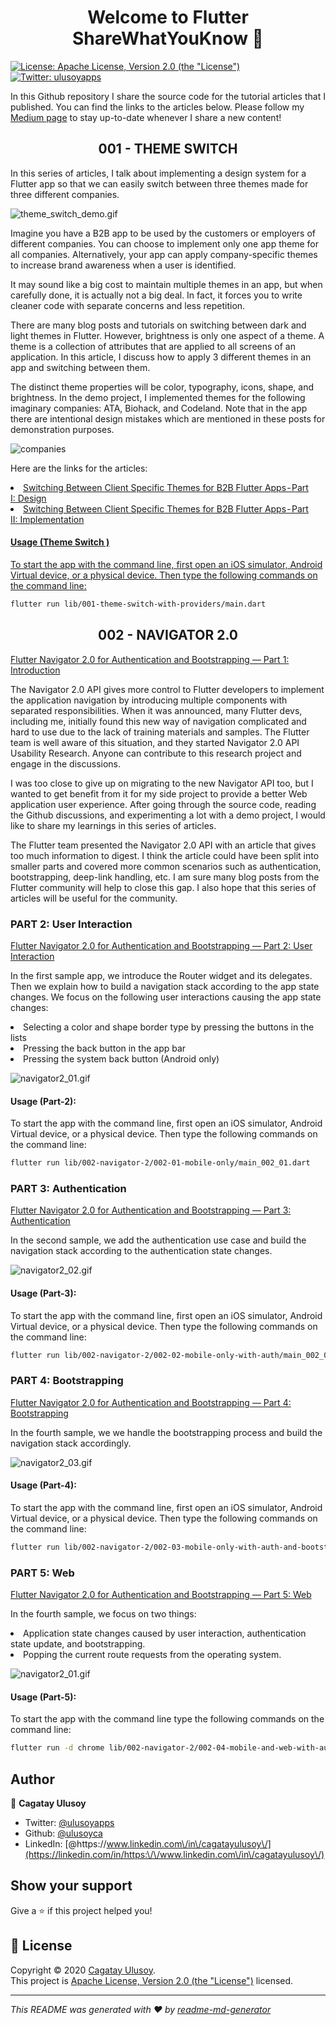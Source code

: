 <h1 align="center">Welcome to Flutter ShareWhatYouKnow 👋</h1>
<p>
  <a href="http://www.apache.org/licenses/LICENSE-2.0" target="_blank">
    <img alt="License: Apache License, Version 2.0 (the &#34;License&#34;)" src="https://img.shields.io/badge/License-Apache License, Version 2.0 (the &#34;License&#34;)-yellow.svg" />
  </a>
  <a href="https://twitter.com/ulusoyapps" target="_blank">
    <img alt="Twitter: ulusoyapps" src="https://img.shields.io/twitter/follow/ulusoyapps.svg?style=social" />
  </a>
</p>

In this Github repository I share the source code for the tutorial articles that I published. You can find the links to the articles below. Please follow my <a href= "https://ulusoyca.medium.com">Medium page</a> to stay up-to-date whenever I share a new content!

<h2 align="center">001 - THEME SWITCH</h2>

In this series of articles, I talk about implementing a design system
for a Flutter app so that we can easily switch between three themes made
for three different companies.

![theme_switch_demo.gif](screenshot/theme_switch_demo.gif)

Imagine you have a B2B app to be used by the customers or employers of
different companies. You can choose to implement only one app theme for
all companies. Alternatively, your app can apply company-specific themes
to increase brand awareness when a user is identified.

It may sound like a big cost to maintain multiple themes in an app, but
when carefully done, it is actually not a big deal. In fact, it forces
you to write cleaner code with separate concerns and less repetition.

There are many blog posts and tutorials on switching between dark and
light themes in Flutter. However, brightness is only one aspect of a
theme. A theme is a collection of attributes that are applied to all
screens of an application. In this article, I discuss how to apply 3
different themes in an app and switching between them.

The distinct theme properties will be color, typography, icons, shape,
and brightness. In the demo project, I implemented themes for the
following imaginary companies: ATA, Biohack, and Codeland. Note that in
the app there are intentional design mistakes which are mentioned in
these posts for demonstration purposes.

![companies](screenshot/companies.png)

Here are the links for the articles:

<li> <a href= "https://medium.com/@ulusoyca/switching-between-client-specific-themes-for-b2b-flutter-apps-part-i-design-c9c501700c0e">Switching Between Client Specific Themes for B2B Flutter Apps - Part I: Design</li>
<li> <a href= "https://medium.com/@ulusoyca/switching-between-client-specific-themes-for-b2b-flutter-apps-part-i-design-c9c501700c0e">Switching Between Client Specific Themes for B2B Flutter Apps - Part II: Implementation</li>

#### Usage (Theme Switch )
To start the app with the command line, first open an iOS simulator,
Android Virtual device, or a physical device. Then type the following
commands on the command line:

```sh
flutter run lib/001-theme-switch-with-providers/main.dart
```

<h2 align="center">002 - NAVIGATOR 2.0</h2>

<a href= "https://medium.com/@ulusoyca/switching-between-client-specific-themes-for-b2b-flutter-apps-part-i-design-c9c501700c0e">Flutter Navigator 2.0 for Authentication and Bootstrapping — Part 1: Introduction</a>

<p>The Navigator 2.0 API gives more control to Flutter developers to implement the application navigation by introducing multiple components with separated responsibilities. When it was announced, many Flutter devs, including me, initially found this new way of navigation complicated and hard to use due to the lack of training materials and samples. The Flutter team is well aware of this situation, and they started
Navigator 2.0 API Usability Research. Anyone can contribute to this research project and engage in the discussions.</p>
<p>I was too close to give up on migrating to the new Navigator API too, but I wanted to get benefit from it for my side project to provide a better Web application user experience. After going through the source code, reading the Github discussions, and experimenting a lot with a demo project, I would like to share my learnings in this series of articles.</p>
<p>The Flutter team presented the Navigator 2.0 API with an article that gives too much information to digest. I think the article could have been split into smaller parts and covered more common scenarios such as authentication, bootstrapping, deep-link handling, etc. I am sure many blog posts from the Flutter community will help to close this gap. I also hope that this series of articles will be useful for the community.</p>

### PART 2: User Interaction

<a href= "https://ulusoyca.medium.com/flutter-navigator-2-0-for-authentication-and-bootstrapping-part-2-user-interaction-5dc043e7e44a">Flutter Navigator 2.0 for Authentication and Bootstrapping — Part 2: User Interaction</a>

<p>In the first sample app, we introduce the Router widget and its delegates. Then we explain how to build a navigation stack according to the app state changes. We focus on the following user interactions causing the app state changes:</p>
<li>Selecting a color and shape border type by pressing the buttons in the lists</li>
<li>Pressing the back button in the app bar</li>
<li>Pressing the system back button (Android only)</li>

![navigator2_01.gif](screenshot/nav2_01.gif)

#### Usage (Part-2):
To start the app with the command line, first open an iOS simulator,
Android Virtual device, or a physical device. Then type the following
commands on the command line:

```sh
flutter run lib/002-navigator-2/002-01-mobile-only/main_002_01.dart
```

### PART 3: Authentication

<a href= "https://ulusoyca.medium.com/flutter-navigator-2-0-for-authentication-and-bootstrapping-part-3-authentication-93dbcb5f0f0a">Flutter Navigator 2.0 for Authentication and Bootstrapping — Part 3: Authentication</a>

<p>In the second sample, we add the authentication use case and build the navigation stack according to the authentication state changes.</p>

![navigator2_02.gif](screenshot/nav2_02.gif)

#### Usage (Part-3):
To start the app with the command line, first open an iOS simulator,
Android Virtual device, or a physical device. Then type the following
commands on the command line:

```sh
flutter run lib/002-navigator-2/002-02-mobile-only-with-auth/main_002_02.dart
```

### PART 4: Bootstrapping

<a href= "https://ulusoyca.medium.com/flutter-navigator-2-0-for-authentication-and-bootstrapping-part-4-bootstrapping-6ff60c845331">Flutter Navigator 2.0 for Authentication and Bootstrapping — Part 4: Bootstrapping</a>

<p>In the fourth sample, we we handle the bootstrapping process and build the navigation stack accordingly.</p>

![navigator2_03.gif](screenshot/nav2_03.gif)

#### Usage (Part-4):
To start the app with the command line, first open an iOS simulator,
Android Virtual device, or a physical device. Then type the following
commands on the command line:

```sh
flutter run lib/002-navigator-2/002-03-mobile-only-with-auth-and-bootstrap/main_002_03.dart
```

### PART 5: Web

<a href= "https://ulusoyca.medium.com/flutter-navigator-2-0-for-authentication-and-bootstrapping-part-5-web-eeb4835804df">Flutter Navigator 2.0 for Authentication and Bootstrapping — Part 5: Web</a>

<p>In the fourth sample, we focus on two things:</p>
<li>Application state changes caused by user interaction, authentication state update, and bootstrapping.</li>
<li>Popping the current route requests from the operating system.</li>

![navigator2_01.gif](screenshot/nav2_04.gif)

#### Usage (Part-5):
To start the app with the command line type the following commands on the command line:

```sh
flutter run -d chrome lib/002-navigator-2/002-04-mobile-and-web-with-auth-and-bootstrap/main_002_04.dart
```

## Author

👤 **Cagatay Ulusoy**

* Twitter: [@ulusoyapps](https://twitter.com/ulusoyapps)
* Github: [@ulusoyca](https://github.com/ulusoyca)
* LinkedIn:
  [@https:\/\/www.linkedin.com\/in\/cagatayulusoy\/](https://linkedin.com/in/https:\/\/www.linkedin.com\/in\/cagatayulusoy\/)

## Show your support

Give a ⭐️ if this project helped you!

## 📝 License

Copyright © 2020 [Cagatay Ulusoy](https://github.com/ulusoyca).<br />
This project is
[Apache License, Version 2.0 (the &#34;License&#34;)](http://www.apache.org/licenses/LICENSE-2.0)
licensed.

***

_This README was generated with ❤️ by
[readme-md-generator](https://github.com/kefranabg/readme-md-generator)_
